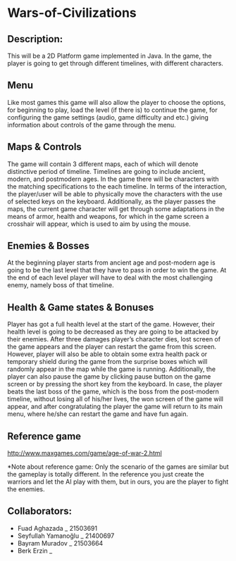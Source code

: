 # Wars-of-Civilizations

## Description: 
This will be a 2D Platform game implemented in Java. In the game, the player is going to get through different timelines, with different characters. 

## Menu 
Like most games this game will also allow the player to choose the options, for beginning to play, load the level (if there is) to continue the game, for configuring the game settings (audio, game difficulty and etc.) giving information about controls of the game through the menu.

## Maps & Controls
The game will contain 3 different maps, each of which will denote distinctive period of timeline.
Timelines are going to include ancient, modern, and postmodern ages. In the game there will be characters with the matching specifications to the each timeline. In terms of the interaction, the player/user will be able to physically move the characters with the use of selected keys on the keyboard. Additionally, as the player passes the maps, the current game character will get through some adaptations in the means of armor, health and weapons, for which in the game screen a crosshair will appear, which is used to aim by using the mouse.  

## Enemies & Bosses
At the beginning player starts from ancient age and post-modern age is going to be the last level that they  have to pass in order to win the game. At the end of each level player will have to deal with the most challenging enemy, namely boss of that timeline. 

## Health & Game states & Bonuses 
Player has got a full health level at the start of the game. However, their health level is going to be decreased as they are going to be attacked by their enemies. After three damages player’s character dies, lost screen of the game appears and the player can restart the game from this screen. However, player will also be able to obtain some extra health pack or temporary shield during the game from the surprise boxes which will randomly appear in the map while the game is running. Additionally, the player can also pause the game by clicking pause button on the game screen or by pressing the short key from the keyboard. In case, the player beats the last boss of the game, which is the boss from the post-modern timeline, without losing all of his/her lives, the won screen of the game will appear, and after congratulating the player the game will return to its main menu, where he/she can restart the game and have fun again. 


## Reference game 
http://www.maxgames.com/game/age-of-war-2.html

*Note about reference game: Only the scenario of the games are similar but the gameplay is totally different. In the reference you just create the warriors and let the AI play with them, but in ours, you are the player to fight the enemies. 


## Collaborators:
- Fuad Aghazada _ 21503691
- Seyfullah Yamanoğlu _ 21400697
- Bayram Muradov _ 21503664
- Berk Erzin _ 
